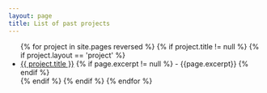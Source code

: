 ```yaml
---
layout: page
title: List of past projects
---
```


<ul>
{% for project in site.pages reversed %}
 {% if project.title != null %}
  {% if project.layout == 'project' %}
   <li><a href="{{ project.url }}">{{ project.title }}</a> 
   {% if page.excerpt != null %}
   - {{page.excerpt}}
   {% endif %}
   </li>
  {% endif %}
 {% endif %}
{% endfor %}
</ul>